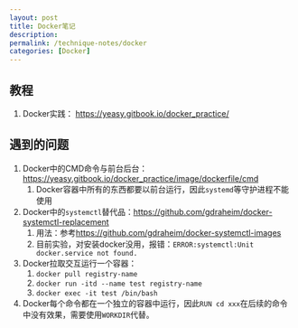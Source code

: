 ```yaml
---
layout: post
title: Docker笔记
description: 
permalink: /technique-notes/docker
categories: [Docker]
---
```


## 教程

1. Docker实践： <https://yeasy.gitbook.io/docker_practice/>

## 遇到的问题

1. Docker中的CMD命令与前台后台：<https://yeasy.gitbook.io/docker_practice/image/dockerfile/cmd>
   1. Docker容器中所有的东西都要以前台运行，因此`systemd`等守护进程不能使用
2. Docker中的`systemctl`替代品：<https://github.com/gdraheim/docker-systemctl-replacement>
   1. 用法：参考<https://github.com/gdraheim/docker-systemctl-images>
   2. 目前实验，对安装docker没用，报错：`ERROR:systemctl:Unit docker.service not found.`
3. Docker拉取交互运行一个容器：
   1. `docker pull registry-name`
   2. `docker run -itd --name test registry-name`
   3. `docker exec -it test /bin/bash`
4. Docker每个命令都在一个独立的容器中运行，因此`RUN cd xxx`在后续的命令中没有效果，需要使用`WORKDIR`代替。
